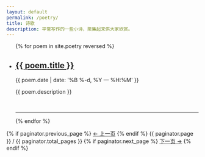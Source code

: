 ```yaml
---
layout: default
permalink: /poetry/
title: 诗歌
description: 平常写作的一些小诗，聚集起来供大家欣赏。
---
```


<ul class="post-list">
{% for poem in site.poetry reversed %}
    <li>
        <h2><a class="post-title" href="{{ poem.url | prepend: site.baseurl }}">{{ poem.title }}</a></h2>
        <p class="post-meta">{{ poem.date | date: '%B %-d, %Y — %H:%M' }}</p>
        <p>{{ poem.description }}</p>
        <br/>
        <hr/>
    </li>
{% endfor %}
</ul>
<nav class="pagination" role="navigation">
  {% if paginator.previous_page %}
  <a class="previous pagination__newer btn btn-small btn-tertiary" href="{{ paginator.previous_page_path }}">&larr; 上一页</a>
  {% endif %}
  <span class="page_num pagination__page-number">{{ paginator.page }} / {{ paginator.total_pages }}</span>
  {% if paginator.next_page %}
  <a class="next pagination__older btn btn-small btn-tertiary" href="{{ paginator.next_page_path }}">下一页 &rarr;</a>
  {% endif %}
</nav>
